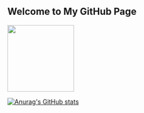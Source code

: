 ## Welcome to My GitHub Page
<img src="https://avatars.githubusercontent.com/u/21143857?v=4" width="150" style="border-radius=100%">

[![Anurag's GitHub stats](https://github-readme-stats.vercel.app/api?username=gitipasand)](https://github.com/gitipasand/github-readme-stats)
